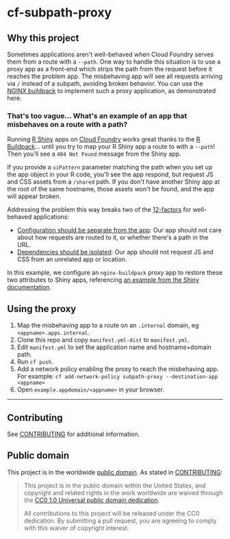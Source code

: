# cf-subpath-proxy

## Why this project

Sometimes applications aren't well-behaved when Cloud Foundry serves them from a route with a `--path`. One way to handle this situation is to use a proxy app as a front-end which strips the path from the request before it reaches the problem app. The misbehaving app will see all requests arriving via `/` instead of a subpath, avoiding broken behavior. You can use the [NGINX buildpack](https://docs.cloudfoundry.org/buildpacks/nginx/index.html) to implement such a proxy application, as demonstrated here.

### That's too vague... What's an example of an app that misbehaves on a route with a path?
Running [R Shiny](https://shiny.rstudio.com/) apps on [Cloud Foundry](https://www.cloudfoundry.org/) works great thanks to the [R Buildpack](https://docs.cloudfoundry.org/buildpacks/r/index.html)... until you try to map your R Shiny app a route to with a `--path`! Then you'll see a `404 Not Found` message from the Shiny app. 

If you provide a `uiPattern` parameter matching the path when you set up the app object in your R code, you'll see the app respond, but request JS and CSS assets from a `/shared` path. If you don't have another Shiny app at the root of the same hostname, those assets won't be found, and the app will appear broken.

Addressing the problem this way breaks two of the [12-factors](https://12factor.net/config) for well-behaved applications:

* [Configuration should be separate from the app](https://12factor.net/config): Our app should not care about how requests are routed to it, or whether there's a path in the URL.
* [Dependencies should be isolated](https://12factor.net/dependencies): Our app should not request JS and CSS from an unrelated app or location.

In this example, we configure an `nginx-buildpack` proxy app to restore these two attributes to Shiny apps, referencing [an example from the Shiny documentation](https://support.rstudio.com/hc/en-us/articles/213733868-Running-Shiny-Server-with-a-Proxy).

## Using the proxy
1. Map the misbehaving app to a route on an `.internal` domain, eg `<appname>.apps.internal`.
1. Clone this repo and copy `manifest.yml-dist` to `manifest.yml`.
1. Edit `manifest.yml` to set the application name and hostname+domain path.
1. Run `cf push`.
1. Add a network policy enabling the proxy to reach the misbehaving app. For example:
  `cf add-network-policy subpath-proxy --destination-app <appname>`
1. Open `example.appdomain/<appname>` in your browser.

--- 

## Contributing

See [CONTRIBUTING](CONTRIBUTING.md) for additional information.

## Public domain

This project is in the worldwide [public domain](LICENSE.md). As stated in [CONTRIBUTING](CONTRIBUTING.md):

> This project is in the public domain within the United States, and copyright and related rights in the work worldwide are waived through the [CC0 1.0 Universal public domain dedication](https://creativecommons.org/publicdomain/zero/1.0/).
>
> All contributions to this project will be released under the CC0 dedication. By submitting a pull request, you are agreeing to comply with this waiver of copyright interest.

